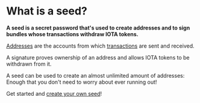 # What is a seed?

**A seed is a secret password that's used to create addresses and to sign bundles whose transactions withdraw IOTA tokens.**

[Addresses](root://iota-basics/0.1/concepts/addresses-and-signatures.md) are the accounts from which [transactions](../introduction/what-is-a-transaction.md) are sent and received.

A signature proves ownership of an address and allows IOTA tokens to be withdrawn from it.

A seed can be used to create an almost unlimited amount of addresses: Enough that you don't need to worry about ever running out!

Get started and [create your own seed](../tutorials/create-a-seed.md)!
